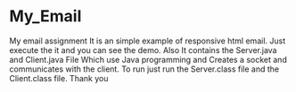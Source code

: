 # My_Email
My email assignment
It is an simple example of responsive html email.
Just execute the it and you can see the demo.
Also It contains the Server.java and Client.java File 
Which use Java programming and Creates a socket and communicates with the client.
To run just run the Server.class file and the Client.class file.
Thank you
